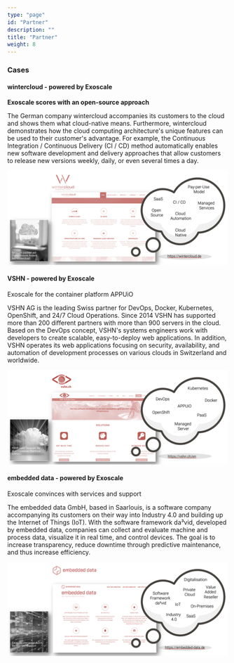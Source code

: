 ```yaml
---
type: "page"
id: "Partner"
description: ""
title: "Partner"
weight: 8
---
```



### Cases

#### wintercloud - powered by Exoscale

**Exoscale scores with an open-source approach**

The German company wintercloud accompanies its customers to the cloud and shows them what cloud-native means. Furthermore, wintercloud demonstrates how the cloud computing architecture's unique features can be used to their customer's advantage. For example, the Continuous Integration / Continuous Delivery (CI / CD) method automatically enables new software development and delivery approaches that allow customers to release new versions weekly, daily, or even several times a day.

![wintercloud](wintercloud.png)


#### VSHN - powered by Exoscale

Exoscale for the container platform APPUiO

VSHN AG is the leading Swiss partner for DevOps, Docker, Kubernetes, OpenShift, and 24/7 Cloud Operations. Since 2014 VSHN has supported more than 200 different partners with more than 900 servers in the cloud. Based on the DevOps concept, VSHN's systems engineers work with developers to create scalable, easy-to-deploy web applications. In addition, VSHN operates its web applications focusing on security, availability, and automation of development processes on various clouds in Switzerland and worldwide.

![vshn](vshn.png)

#### embedded data - powered by Exoscale

Exoscale convinces with services and support

The embedded data GmbH, based in Saarlouis, is a software company accompanying its customers on their way into Industry 4.0 and building up the Internet of Things (IoT). With the software framework da³vid, developed by embedded data, companies can collect and evaluate machine and process data, visualize it in real time, and control devices. The goal is to increase transparency, reduce downtime through predictive maintenance, and thus increase efficiency.

![embedded-data](embedded-data.png)